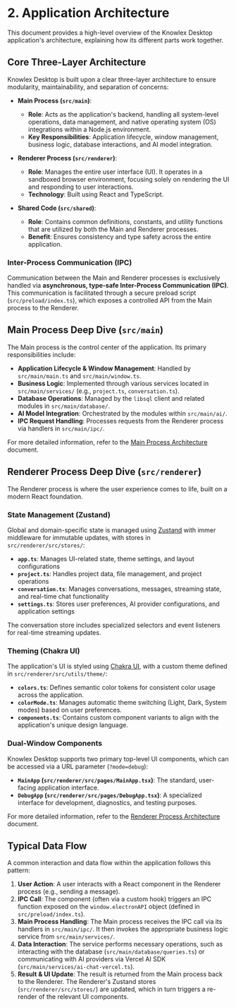 # 2. Application Architecture

This document provides a high-level overview of the Knowlex Desktop application's architecture, explaining how its different parts work together.

## Core Three-Layer Architecture

Knowlex Desktop is built upon a clear three-layer architecture to ensure modularity, maintainability, and separation of concerns:

*   **Main Process (`src/main`)**:
    *   **Role**: Acts as the application's backend, handling all system-level operations, data management, and native operating system (OS) integrations within a Node.js environment.
    *   **Key Responsibilities**: Application lifecycle, window management, business logic, database interactions, and AI model integration.

*   **Renderer Process (`src/renderer`)**:
    *   **Role**: Manages the entire user interface (UI). It operates in a sandboxed browser environment, focusing solely on rendering the UI and responding to user interactions.
    *   **Technology**: Built using React and TypeScript.

*   **Shared Code (`src/shared`)**:
    *   **Role**: Contains common definitions, constants, and utility functions that are utilized by both the Main and Renderer processes.
    *   **Benefit**: Ensures consistency and type safety across the entire application.

### Inter-Process Communication (IPC)

Communication between the Main and Renderer processes is exclusively handled via **asynchronous, type-safe Inter-Process Communication (IPC)**. This communication is facilitated through a secure preload script (`src/preload/index.ts`), which exposes a controlled API from the Main process to the Renderer.

## Main Process Deep Dive (`src/main`)

The Main process is the control center of the application. Its primary responsibilities include:

*   **Application Lifecycle & Window Management**: Handled by `src/main/main.ts` and `src/main/window.ts`.
*   **Business Logic**: Implemented through various services located in `src/main/services/` (e.g., `project.ts`, `conversation.ts`).
*   **Database Operations**: Managed by the `libsql` client and related modules in `src/main/database/`.
*   **AI Model Integration**: Orchestrated by the modules within `src/main/ai/`.
*   **IPC Request Handling**: Processes requests from the Renderer process via handlers in `src/main/ipc/`.

For more detailed information, refer to the [Main Process Architecture](./08-main-process.md) document.

## Renderer Process Deep Dive (`src/renderer`)

The Renderer process is where the user experience comes to life, built on a modern React foundation.

### State Management (Zustand)

Global and domain-specific state is managed using [Zustand](https://zustand-bear.github.io/zustand/) with immer middleware for immutable updates, with stores in `src/renderer/src/stores/`:

*   **`app.ts`**: Manages UI-related state, theme settings, and layout configurations
*   **`project.ts`**: Handles project data, file management, and project operations
*   **`conversation.ts`**: Manages conversations, messages, streaming state, and real-time chat functionality
*   **`settings.ts`**: Stores user preferences, AI provider configurations, and application settings

The conversation store includes specialized selectors and event listeners for real-time streaming updates.

### Theming (Chakra UI)

The application's UI is styled using [Chakra UI](https://chakra-ui.com/), with a custom theme defined in `src/renderer/src/utils/theme/`:

*   **`colors.ts`**: Defines semantic color tokens for consistent color usage across the application.
*   **`colorMode.ts`**: Manages automatic theme switching (Light, Dark, System modes) based on user preferences.
*   **`components.ts`**: Contains custom component variants to align with the application's unique design language.

### Dual-Window Components

Knowlex Desktop supports two primary top-level UI components, which can be accessed via a URL parameter (`?mode=debug`):

*   **`MainApp` (`src/renderer/src/pages/MainApp.tsx`)**: The standard, user-facing application interface.
*   **`DebugApp` (`src/renderer/src/pages/DebugApp.tsx`)**: A specialized interface for development, diagnostics, and testing purposes.

For more detailed information, refer to the [Renderer Process Architecture](./09-renderer-process.md) document.

## Typical Data Flow

A common interaction and data flow within the application follows this pattern:

1.  **User Action**: A user interacts with a React component in the Renderer process (e.g., sending a message).
2.  **IPC Call**: The component (often via a custom hook) triggers an IPC function exposed on the `window.electronAPI` object (defined in `src/preload/index.ts`).
3.  **Main Process Handling**: The Main process receives the IPC call via its handlers in `src/main/ipc/`. It then invokes the appropriate business logic service from `src/main/services/`.
4.  **Data Interaction**: The service performs necessary operations, such as interacting with the database (`src/main/database/queries.ts`) or communicating with AI providers via Vercel AI SDK (`src/main/services/ai-chat-vercel.ts`).
5.  **Result & UI Update**: The result is returned from the Main process back to the Renderer. The Renderer's Zustand stores (`src/renderer/src/stores/`) are updated, which in turn triggers a re-render of the relevant UI components.